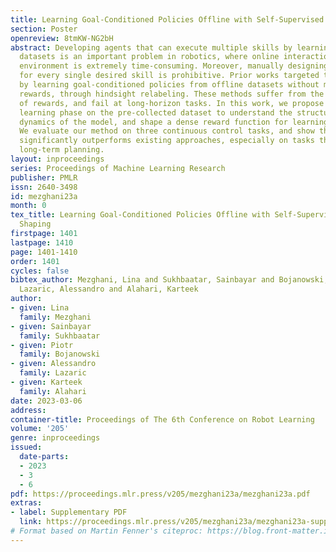 ```yaml
---
title: Learning Goal-Conditioned Policies Offline with Self-Supervised Reward Shaping
section: Poster
openreview: 8tmKW-NG2bH
abstract: Developing agents that can execute multiple skills by learning from pre-collected
  datasets is an important problem in robotics, where online interaction with the
  environment is extremely time-consuming. Moreover, manually designing reward functions
  for every single desired skill is prohibitive. Prior works targeted these challenges
  by learning goal-conditioned policies from offline datasets without manually specified
  rewards, through hindsight relabeling. These methods suffer from the issue of sparsity
  of rewards, and fail at long-horizon tasks. In this work, we propose a novel self-supervised
  learning phase on the pre-collected dataset to understand the structure and the
  dynamics of the model, and shape a dense reward function for learning policies offline.
  We evaluate our method on three continuous control tasks, and show that our model
  significantly outperforms existing approaches, especially on tasks that involve
  long-term planning.
layout: inproceedings
series: Proceedings of Machine Learning Research
publisher: PMLR
issn: 2640-3498
id: mezghani23a
month: 0
tex_title: Learning Goal-Conditioned Policies Offline with Self-Supervised Reward
  Shaping
firstpage: 1401
lastpage: 1410
page: 1401-1410
order: 1401
cycles: false
bibtex_author: Mezghani, Lina and Sukhbaatar, Sainbayar and Bojanowski, Piotr and
  Lazaric, Alessandro and Alahari, Karteek
author:
- given: Lina
  family: Mezghani
- given: Sainbayar
  family: Sukhbaatar
- given: Piotr
  family: Bojanowski
- given: Alessandro
  family: Lazaric
- given: Karteek
  family: Alahari
date: 2023-03-06
address:
container-title: Proceedings of The 6th Conference on Robot Learning
volume: '205'
genre: inproceedings
issued:
  date-parts:
  - 2023
  - 3
  - 6
pdf: https://proceedings.mlr.press/v205/mezghani23a/mezghani23a.pdf
extras:
- label: Supplementary PDF
  link: https://proceedings.mlr.press/v205/mezghani23a/mezghani23a-supp.pdf
# Format based on Martin Fenner's citeproc: https://blog.front-matter.io/posts/citeproc-yaml-for-bibliographies/
---
```

